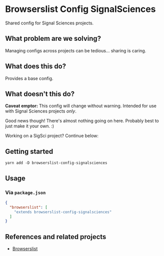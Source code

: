 # Browserslist Config SignalSciences

Shared config for Signal Sciences projects.


## What problem are we solving?

Managing configs across projects can be tedious... sharing is caring.


## What does this do?

Provides a base config.


## What doesn't this do?

**Caveat emptor:** This config will change without warning. Intended for use
with Signal Sciences projects _only_.

Good news though! There's almost nothing going on here. Probably best to just
make it your own. :)

Working on a SigSci project? Continue below:


## Getting started

```
yarn add -D browserslist-config-signalsciences
```


## Usage

### Via `package.json`

```json
{
  "browserslist": [
    "extends browserslist-config-signalsciences"
  ]
}
```


## References and related projects

- [Browserslist](https://github.com/browserslist/browserslist)
